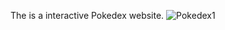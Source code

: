 The is a interactive Pokedex website.
![Pokedex1](https://github.com/user-attachments/assets/4459148b-2020-43f7-8acf-4152c723d4dc)
